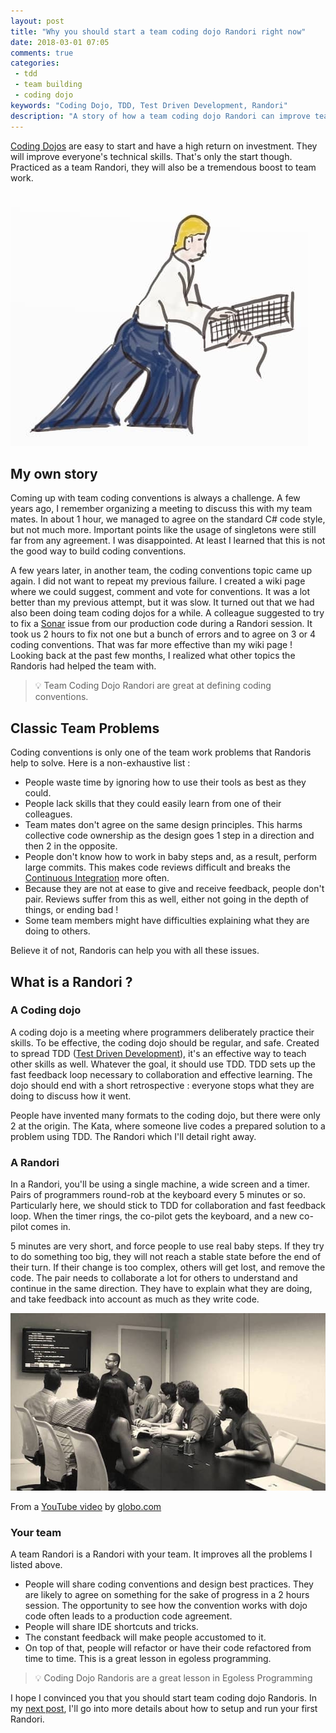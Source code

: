 ```yaml
---
layout: post
title: "Why you should start a team coding dojo Randori right now"
date: 2018-03-01 07:05
comments: true
categories: 
 - tdd
 - team building
 - coding dojo
keywords: "Coding Dojo, TDD, Test Driven Development, Randori"
description: "A story of how a team coding dojo Randori can improve team work, and why you should start one"
---
```

[Coding Dojos](http://codingdojo.org/) are easy to start and have a high return on investment. They will improve everyone's technical skills. That's only the start though. Practiced as a team Randori, they will also be a tremendous boost to team work.

![An Aïkidoka holding a keyboard instead of a boken](../imgs/2018-02-20-why-you-should-start-a-team-coding-dojo-randori-right-now/aikidoka-keyboard.jpg)

## My own story

Coming up with team coding conventions is always a challenge. A few years ago, I remember organizing a meeting to discuss this with my team mates. In about 1 hour, we managed to agree on the standard C# code style, but not much more. Important points like the usage of singletons were still far from any agreement. I was disappointed. At least I learned that this is not the good way to build coding conventions.

A few years later, in another team, the coding conventions topic came up again. I did not want to repeat my previous failure. I created a wiki page where we could suggest, comment and vote for conventions. It was a lot better than my previous attempt, but it was slow. It turned out that we had also been doing team coding dojos for a while. A colleague suggested to try to fix a [Sonar](https://www.sonarqube.org/) issue from our production code during a Randori session. It took us 2 hours to fix not one but a bunch of errors and to agree on 3 or 4 coding conventions. That was far more effective than my wiki page ! Looking back at the past few months, I realized what other topics the Randoris had helped the team with.

> 💡 Team Coding Dojo Randori are great at defining coding conventions.

## Classic Team Problems

Coding conventions is only one of the team work problems that Randoris help to solve. Here is a non-exhaustive list :

*   People waste time by ignoring how to use their tools as best as they could.
*   People lack skills that they could easily learn from one of their colleagues.
*   Team mates don't agree on the same design principles. This harms collective code ownership as the design goes 1 step in a direction and then 2 in the opposite.
*   People don't know how to work in baby steps and, as a result, perform large commits. This makes code reviews difficult and breaks the [Continuous Integration](https://www.martinfowler.com/articles/continuousIntegration.html) more often.
*   Because they are not at ease to give and receive feedback, people don't pair. Reviews suffer from this as well, either not going in the depth of things, or ending bad !
*   Some team members might have difficulties explaining what they are doing to others.

Believe it of not, Randoris can help you with all these issues.

## What is a Randori ?

### A Coding dojo

A coding dojo is a meeting where programmers deliberately practice their skills. To be effective, the coding dojo should be regular, and safe. Created to spread TDD ([Test Driven Development](https://en.wikipedia.org/wiki/Test-driven_development)), it's an effective way to teach other skills as well. Whatever the goal, it should use TDD. TDD sets up the fast feedback loop necessary to collaboration and effective learning. The dojo should end with a short retrospective : everyone stops what they are doing to discuss how it went.

People have invented many formats to the coding dojo, but there were only 2 at the origin. The Kata, where someone live codes a prepared solution to a problem using TDD. The Randori which I'll detail right away.

### A Randori

In a Randori, you'll be using a single machine, a wide screen and a timer. Pairs of programmers round-rob at the keyboard every 5 minutes or so. Particularly here, we should stick to TDD for collaboration and fast feedback loop. When the timer rings, the co-pilot gets the keyboard, and a new co-pilot comes in.

5 minutes are very short, and force people to use real baby steps. If they try to do something too big, they will not reach a stable state before the end of their turn. If their change is too complex, others will get lost, and remove the code. The pair needs to collaborate a lot for others to understand and continue in the same direction. They have to explain what they are doing, and take feedback into account as much as they write code.

[![Programmers doing a randori](../imgs/2018-02-20-why-you-should-start-a-team-coding-dojo-randori-right-now/randori.jpg)](https://www.youtube.com/watch?v=vqnwQ3oVM1M)<div class="image-credits">From a [YouTube video](https://www.youtube.com/watch?v=vqnwQ3oVM1M) by [globo.com](http://globo.com)</div>

### Your team

A team Randori is a Randori with your team. It improves all the problems I listed above.

*   People will share coding conventions and design best practices. They are likely to agree on something for the sake of progress in a 2 hours session. The opportunity to see how the convention works with dojo code often leads to a production code agreement.
*   People will share IDE shortcuts and tricks.
*   The constant feedback will make people accustomed to it.
*   On top of that, people will refactor or have their code refactored from time to time. This is a great lesson in egoless programming.

> 💡 Coding Dojo Randoris are a great lesson in Egoless Programming

I hope I convinced you that you should start team coding dojo Randoris. In my [next post](/how-to-start-a-team-coding-dojo-randori-today/), I'll go into more details about how to setup and run your first Randori.